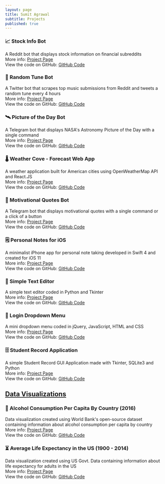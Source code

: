 ```yaml
---
layout: page
title: Sumit Agrawal
subtitle: Projects
published: true
---
```


### 📈 Stock Info Bot
A Reddit bot that displays stock information on financial subreddits
<br>
More info: [Project Page](https://sumitagr.github.io/StockInfo-Bot/)
<br>
View the code on GitHub: [GitHub Code](https://github.com/SumitAgr/StockInfo-Bot)

### 🎵 Random Tune Bot
A Twitter bot that scrapes top music submissions from Reddit and tweets a random tune every 4 hours
<br>
More info: [Project Page](https://sumitagr.github.io/StockInfo-Bot/)
<br>
View the code on GitHub: [GitHub Code](https://github.com/SumitAgr/Random-Tune-Bot)

### 🛰️ Picture of the Day Bot
A Telegram bot that displays NASA's Astronomy Picture of the Day with a single command
<br>
More info: [Project Page](https://sumitagr.github.io/PictureofTheDay-Bot/)
<br>
View the code on GitHub: [GitHub Code](https://github.com/SumitAgr/PictureofTheDay-Bot)

### 🌡️ Weather Cove - Forecast Web App
A weather application built for American cities using OpenWeatherMap API and React.JS
<br>
More info: [Project Page](https://sumitagr.github.io/Weather-Forecast-Application/)
<br>
View the code on GitHub: [GitHub Code](https://github.com/SumitAgr/Weather-Forecast-Application)

### 💬 Motivational Quotes Bot
A Telegram bot that displays motivational quotes with a single command or a click of a button
<br>
More info: [Project Page](https://sumitagr.github.io/MotivationalQuotes-Bot/)
<br>
View the code on GitHub: [GitHub Code](https://github.com/SumitAgr/MotivationalQuotes-Bot)

### 🗒️ Personal Notes for iOS
A minimalist iPhone app for personal note taking developed in Swift 4 and created for iOS 11
<br>
More info: [Project Page](https://sumitagr.github.io/Personal-Notes-App/)
<br>
View the code on GitHub: [GitHub Code](https://github.com/SumitAgr/Personal-Notes-App)

### 📃 Simple Text Editor
A simple text editor coded in Python and Tkinter
<br>
More info: [Project Page](https://sumitagr.github.io/Simple-Text-Editor/)
<br>
View the code on GitHub: [GitHub Code](https://github.com/SumitAgr/Simple-Text-Editor/)

### 🔐 Login Dropdown Menu
A mini dropdown menu coded in jQuery, JavaScript, HTML and CSS
<br>
More info: [Project Page](https://sumitagr.github.io/Login-Dropdown-Menu/)
<br>
View the code on GitHub: [GitHub Code](https://github.com/SumitAgr/Login-Dropdown-Menu)

### 🗄️ Student Record Application
A simple Student Record GUI Application made with Tkinter, SQLite3 and Python
<br>
More info: [Project Page](https://sumitagr.github.io/Student-Record-Application/)
<br>
View the code on GitHub: [GitHub Code](https://github.com/SumitAgr/Student-Record-Application)

## <u> Data Visualizations </u>

### 🍷 Alcohol Consumption Per Capita By Country (2016)
Data visualization created using World Bank's open-source dataset containing information about alcohol consumption per capita by country
<br>
More info: [Project Page](https://sumitagr.github.io/Alcohol-Consumption-By-Country/)
<br>
View the code on GitHub: [GitHub Code](https://github.com/SumitAgr/Alcohol-Consumption-By-Country)

### ⏳ Average Life Expectancy in the US (1900 - 2014)
Data visualization created using US Govt. Data containing information about life expectancy for adults in the US
<br>
More info: [Project Page](https://sumitagr.github.io/Average-Life-Expectancy-in-the-US/)
<br>
View the code on GitHub: [GitHub Code](https://github.com/SumitAgr/Average-Life-Expectancy-in-the-US)




